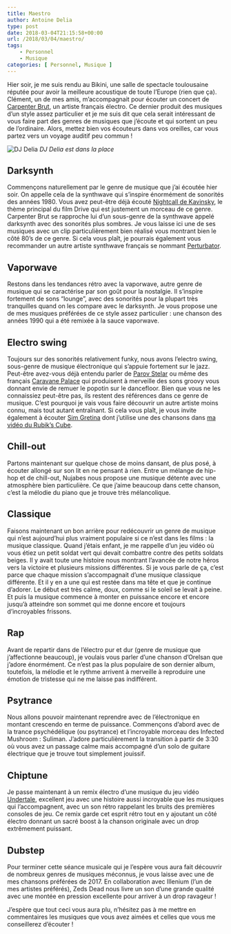 ```yaml
---
title: Maestro
author: Antoine Delia
type: post
date: 2018-03-04T21:15:58+00:00
url: /2018/03/04/maestro/
tags:
    - Personnel
    - Musique
categories: [ Personnel, Musique ]
---
```

Hier soir, je me suis rendu au Bikini, une salle de spectacle toulousaine réputée pour avoir la meilleure acoustique de toute l&#8217;Europe (rien que ça). Clément, un de mes amis, m&#8217;accompagnait pour écouter un concert de [Carpenter Brut][1], un artiste français électro. Ce dernier produit des musiques d&#8217;un style assez particulier et je me suis dit que cela serait intéressant de vous faire part des genres de musiques que j&#8217;écoute et qui sortent un peu de l&#8217;ordinaire. Alors, mettez bien vos écouteurs dans vos oreilles, car vous partez vers un voyage auditif peu commun !

![DJ Delia](https://i0.wp.com/i.imgur.com/Mlw3ucx.jpg?resize=1000%2C625&#038;ssl=1)
_DJ Delia est dans la place_

## Darksynth

Commençons naturellement par le genre de musique que j&#8217;ai écoutée hier soir. On appelle cela de la synthwave qui s&#8217;inspire énormément de sonorités des années 1980. Vous avez peut-être déjà écouté [Nightcall de Kavinsky][2], le thème principal du film Drive qui est justement un morceau de ce genre. Carpenter Brut se rapproche lui d&#8217;un sous-genre de la synthwave appelé darksynth avec des sonorités plus sombres. Je vous laisse ici une de ses musiques avec un clip particulièrement bien réalisé vous montrant bien le côté 80&#8217;s de ce genre. Si cela vous plaît, je pourrais également vous recommander un autre artiste synthwave français se nommant [Perturbator][3].



## Vaporwave

Restons dans les tendances rétro avec la vaporwave, autre genre de musique qui se caractérise par son goût pour la nostalgie. Il s&#8217;inspire fortement de sons &#8220;lounge&#8221;, avec des sonorités pour la plupart très tranquilles quand on les compare avec le darksynth. Je vous propose une de mes musiques préférées de ce style assez particulier : une chanson des années 1990 qui a été remixée à la sauce vaporwave.



## Electro swing

Toujours sur des sonorités relativement funky, nous avons l&#8217;electro swing, sous-genre de musique électronique qui s&#8217;appuie fortement sur le jazz. Peut-être avez-vous déjà entendu parler de [Parov Stelar][4] ou même des français [Caravane Palace][5] qui produisent à merveille des sons groovy vous donnant envie de remuer le popotin sur le dancefloor. Bien que vous ne les connaissiez peut-être pas, ils restent des références dans ce genre de musique. C&#8217;est pourquoi je vais vous faire découvrir un autre artiste moins connu, mais tout autant entraînant.&nbsp;Si cela vous plaît, je vous invite également à écouter&nbsp;[Sim Gretina][6] dont j&#8217;utilise une des chansons dans [ma vidéo du Rubik&#8217;s Cube][7].



## Chill-out

Partons maintenant sur quelque chose de moins dansant, de plus posé, à écouter allongé sur son lit en ne pensant à rien. Entre un mélange de hip-hop et de chill-out, Nujabes nous propose une musique détente avec une atmosphère bien particulière. Ce que j&#8217;aime beaucoup dans cette chanson, c&#8217;est la mélodie du piano que je trouve très mélancolique.



## Classique

Faisons maintenant un bon arrière pour redécouvrir un genre de musique qui n&#8217;est aujourd&#8217;hui plus vraiment populaire si ce n&#8217;est dans les films : la musique classique. Quand j&#8217;étais enfant, je me rappelle d&#8217;un jeu vidéo où vous étiez un petit soldat vert qui devait combattre contre des petits soldats beiges. Il y avait toute une histoire nous montrant l&#8217;avancée de notre héros vers la victoire et plusieurs missions différentes. Si je vous parle de ça, c&#8217;est parce que chaque mission s&#8217;accompagnait d&#8217;une musique classique différente. Et il y en a une qui est restée dans ma tête et que je continue d&#8217;adorer. Le début est très calme, doux, comme si le soleil se levait à peine. Et puis la musique commence à monter en puissance encore et encore jusqu&#8217;à atteindre son sommet qui me donne encore et toujours d&#8217;incroyables frissons.



## Rap

Avant de repartir dans de l&#8217;électro pur et dur (genre de musique que j&#8217;affectionne beaucoup), je voulais vous parler d&#8217;une chanson d&#8217;Orelsan que j&#8217;adore énormément. Ce n&#8217;est pas la plus populaire de son dernier album, toutefois, la mélodie et le rythme arrivent à merveille à reproduire une émotion de tristesse qui ne me laisse pas indifférent.



## Psytrance

Nous allons pouvoir maintenant reprendre avec de l&#8217;électronique en montant crescendo en terme de puissance. Commençons d&#8217;abord avec de la trance&nbsp;psychédélique (ou psytrance) et l&#8217;incroyable morceau des Infected Mushroom : Suliman. J&#8217;adore particulièrement la transition à partir de 3:30 où vous avez un passage calme mais accompagné d&#8217;un solo de guitare électrique que je trouve tout simplement jouissif.



## Chiptune

Je passe maintenant à un remix électro d&#8217;une musique du jeu vidéo [Undertale][8], excellent jeu avec une histoire aussi incroyable que les musiques qui l&#8217;accompagnent, avec un son rétro rappelant les bruits des premières consoles de jeu. Ce remix garde cet esprit rétro tout en y ajoutant un côté électro donnant un sacré boost à la chanson originale avec un drop extrêmement puissant.



## Dubstep

Pour terminer cette séance musicale qui je l&#8217;espère vous aura fait découvrir de nombreux genres de musiques méconnus, je vous laisse avec une de mes chansons préférées de 2017. En collaboration avec Illenium (l&#8217;un de mes artistes préférés), Zeds Dead nous livre un son d&#8217;une grande qualité avec une montée en pression excellente pour arriver à un drop ravageur !



J&#8217;espère que tout ceci vous aura plu, n&#8217;hésitez pas à me mettre en commentaires les musiques que vous avez aimées et celles que vous me conseillerez d&#8217;écouter !

 [1]: https://fr.wikipedia.org/wiki/Carpenter_Brut
 [2]: https://www.youtube.com/watch?v=MV_3Dpw-BRY
 [3]: https://www.youtube.com/watch?v=xAM6mG6BWjw
 [4]: https://www.youtube.com/watch?v=twqM56f_cVo
 [5]: https://www.youtube.com/watch?v=UbQgXeY_zi4
 [6]: https://www.youtube.com/watch?v=yW0QKrvJPaU
 [7]: https://blog.antoinedelia.fr/2018/01/14/hein-picasso-evolue/
 [8]: http://store.steampowered.com/app/391540/Undertale/